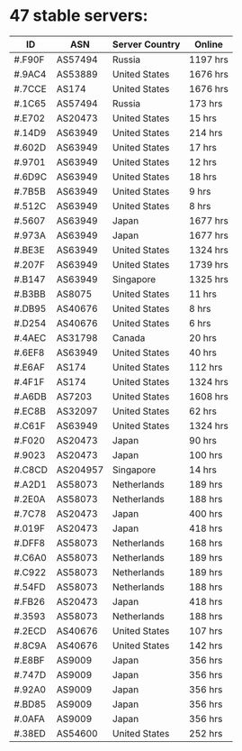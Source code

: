 # 47 stable servers:

| ID | ASN | Server Country | Online |
| ------ | ------ | ------ | ------ |
| #.F90F | AS57494 | Russia | 1197 hrs |
| #.9AC4 | AS53889 | United States | 1676 hrs |
| #.7CCE | AS174 | United States | 1676 hrs |
| #.1C65 | AS57494 | Russia | 173 hrs |
| #.E702 | AS20473 | United States | 15 hrs |
| #.14D9 | AS63949 | United States | 214 hrs |
| #.602D | AS63949 | United States | 17 hrs |
| #.9701 | AS63949 | United States | 12 hrs |
| #.6D9C | AS63949 | United States | 18 hrs |
| #.7B5B | AS63949 | United States | 9 hrs |
| #.512C | AS63949 | United States | 8 hrs |
| #.5607 | AS63949 | Japan | 1677 hrs |
| #.973A | AS63949 | Japan | 1677 hrs |
| #.BE3E | AS63949 | United States | 1324 hrs |
| #.207F | AS63949 | United States | 1739 hrs |
| #.B147 | AS63949 | Singapore | 1325 hrs |
| #.B3BB | AS8075 | United States | 11 hrs |
| #.DB95 | AS40676 | United States | 8 hrs |
| #.D254 | AS40676 | United States | 6 hrs |
| #.4AEC | AS31798 | Canada | 20 hrs |
| #.6EF8 | AS63949 | United States | 40 hrs |
| #.E6AF | AS174 | United States | 112 hrs |
| #.4F1F | AS174 | United States | 1324 hrs |
| #.A6DB | AS7203 | United States | 1608 hrs |
| #.EC8B | AS32097 | United States | 62 hrs |
| #.C61F | AS63949 | United States | 1324 hrs |
| #.F020 | AS20473 | Japan | 90 hrs |
| #.9023 | AS20473 | Japan | 100 hrs |
| #.C8CD | AS204957 | Singapore | 14 hrs |
| #.A2D1 | AS58073 | Netherlands | 189 hrs |
| #.2E0A | AS58073 | Netherlands | 188 hrs |
| #.7C78 | AS20473 | Japan | 400 hrs |
| #.019F | AS20473 | Japan | 418 hrs |
| #.DFF8 | AS58073 | Netherlands | 168 hrs |
| #.C6A0 | AS58073 | Netherlands | 189 hrs |
| #.C922 | AS58073 | Netherlands | 189 hrs |
| #.54FD | AS58073 | Netherlands | 188 hrs |
| #.FB26 | AS20473 | Japan | 418 hrs |
| #.3593 | AS58073 | Netherlands | 188 hrs |
| #.2ECD | AS40676 | United States | 107 hrs |
| #.8C9A | AS40676 | United States | 142 hrs |
| #.E8BF | AS9009 | Japan | 356 hrs |
| #.747D | AS9009 | Japan | 356 hrs |
| #.92A0 | AS9009 | Japan | 356 hrs |
| #.BD85 | AS9009 | Japan | 356 hrs |
| #.0AFA | AS9009 | Japan | 356 hrs |
| #.38ED | AS54600 | United States | 252 hrs |

